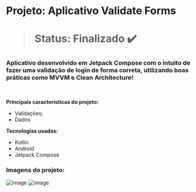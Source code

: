 <h1> Projeto: Aplicativo Validate Forms <h1> 

  > Status: Finalizado ✔️
  
  ### Aplicativo desenvolvido em Jetpack Compose com o intuito de fazer uma validação de login de forma correta, utilizando boas práticas como MVVM e Clean Architecture!
  
  <br>
  
  <strong>Principais caracteristicas do projeto: </strong>
  + Validações;
  + Dados
  
  <strong>Tecnologias usadas: </strong>
   + Kotlin
   + Android 
   + Jetpack Compose
  
   ### Imagens do projeto:
![image](https://user-images.githubusercontent.com/79876042/209442286-f9795421-b405-4b10-9417-1c0aa93692f5.png)
![image](https://user-images.githubusercontent.com/79876042/209442312-9380932a-f63e-4a74-8441-de01a4fefe84.png)

